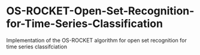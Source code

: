 # OS-ROCKET-Open-Set-Recognition-for-Time-Series-Classification
Implementation of the OS-ROCKET algorithm for open set recognition for time series classifciation
